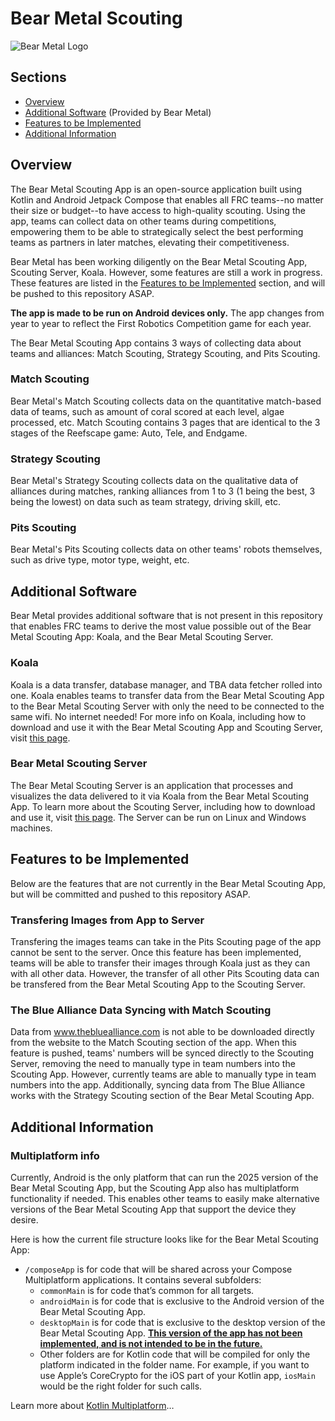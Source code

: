 # Bear Metal Scouting

![Bear Metal Logo](composeApp/src/commonMain/resources/bearmetallogo.jpg)

## Sections
- [Overview](https://github.com/betterbearmetalcode/Scouting-App-2025/edit/main/README.md#overview)
- [Additional Software](https://github.com/betterbearmetalcode/Scouting-App-2025/edit/main/README.md#additional-software) (Provided by Bear Metal)
- [Features to be Implemented](https://github.com/betterbearmetalcode/Scouting-App-2025/edit/main/README.md#features-to-be-implemented)
- [Additional Information](https://github.com/betterbearmetalcode/Scouting-App-2025/edit/main/README.md#additional-information)

## Overview
The Bear Metal Scouting App is an open-source application built using Kotlin and Android Jetpack Compose that enables all FRC teams--no matter their size or budget--to have access to high-quality scouting. Using the app, teams can collect data on other teams during competitions, empowering them to be able to strategically select the best performing teams as partners in later matches, elevating their competitiveness.

Bear Metal has been working diligently on the Bear Metal Scouting App, Scouting Server, Koala. However, some features are still a work in progress. These features are listed in the [Features to be Implemented](https://github.com/betterbearmetalcode/Scouting-App-2025/edit/main/README.md#features-to-be-implemented) section, and will be pushed to this repository ASAP.

**The app is made to be run on Android devices only.** The app changes from year to year to reflect the First Robotics Competition game for each year.

The Bear Metal Scouting App contains 3 ways of collecting data about teams and alliances: Match Scouting, Strategy Scouting, and Pits Scouting.
### Match Scouting
Bear Metal's Match Scouting collects data on the quantitative match-based data of teams, such as amount of coral scored at each level, algae processed, etc. Match Scouting contains 3 pages that are identical to the 3 stages of the Reefscape game: Auto, Tele, and Endgame.

### Strategy Scouting
Bear Metal's Strategy Scouting collects data on the qualitative data of alliances during matches, ranking alliances from 1 to 3 (1 being the best, 3 being the lowest) on data such as team strategy, driving skill, etc.

### Pits Scouting
Bear Metal's Pits Scouting collects data on other teams' robots themselves, such as drive type, motor type, weight, etc.


## Additional Software
Bear Metal provides additional software that is not present in this repository that enables FRC teams to derive the most value possible out of the Bear Metal Scouting App: Koala, and the Bear Metal Scouting Server.

### Koala
Koala is a data transfer, database manager, and TBA data fetcher rolled into one. Koala enables teams to transfer data from the Bear Metal Scouting App to the Bear Metal Scouting Server with only the need to be connected to the same wifi. No internet needed! For more info on Koala, including how to download and use it with the Bear Metal Scouting App and Scouting Server, visit [this page](https://github.com/betterbearmetalcode/koala).

### Bear Metal Scouting Server
The Bear Metal Scouting Server is an application that processes and visualizes the data delivered to it via Koala from the Bear Metal Scouting App. To learn more about the Scouting Server, including how to download and use it, visit [this page](https://github.com/betterbearmetalcode/scouting-server-kotlin). The Server can be run on Linux and Windows machines.


## Features to be Implemented
Below are the features that are not currently in the Bear Metal Scouting App, but will be committed and pushed to this repository ASAP.
### Transfering Images from App to Server
Transfering the images teams can take in the Pits Scouting page of the app cannot be sent to the server. Once this feature has been implemented, teams will be able to transfer their images through Koala just as they can with all other data. However, the transfer of all other Pits Scouting data can be transfered from the Bear Metal Scouting App to the Scouting Server.

### The Blue Alliance Data Syncing with Match Scouting
Data from www.thebluealliance.com is not able to be downloaded directly from the website to the Match Scouting section of the app. When this feature is pushed, teams' numbers will be synced directly to the Scouting Server, removing the need to manually type in team numbers into the Scouting App. However, currently teams are able to manually type in team numbers into the app. Additionally, syncing data from The Blue Alliance works with the Strategy Scouting section of the Bear Metal Scouting App.

## Additional Information

### Multiplatform info

Currently, Android is the only platform that can run the 2025 version of the Bear Metal Scouting App, but the Scouting App also has multiplatform functionality if needed. This enables other teams to easily make alternative versions of the Bear Metal Scouting App that support the device they desire.

Here is how the current file structure looks like for the Bear Metal Scouting App:

* `/composeApp` is for code that will be shared across your Compose Multiplatform applications.
  It contains several subfolders:
  - `commonMain` is for code that’s common for all targets.
  - `androidMain` is for code that is exclusive to the Android version of the Bear Metal Scouting App.
  - `desktopMain` is for code that is exclusive to the desktop version of the Bear Metal Scouting App. <ins>**This version of the app has not been implemented, and is not intended to be in the future.**</ins>
  - Other folders are for Kotlin code that will be compiled for only the platform indicated in the folder name.
    For example, if you want to use Apple’s CoreCrypto for the iOS part of your Kotlin app,
    `iosMain` would be the right folder for such calls.


Learn more about [Kotlin Multiplatform](https://www.jetbrains.com/help/kotlin-multiplatform-dev/get-started.html)…
